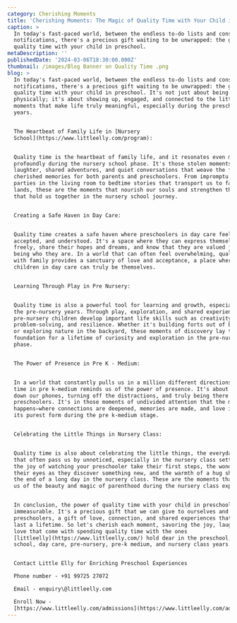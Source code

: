 ```yaml
---
category: Cherishing Moments
title: 'Cherishing Moments: The Magic of Quality Time with Your Child in Preschool'
caption: >
  In today's fast-paced world, between the endless to-do lists and constant
  notifications, there's a precious gift waiting to be unwrapped: the gift of
  quality time with your child in preschool. 
metaDescription: ''
publishedDate: '2024-03-06T18:30:00.000Z'
thumbnail: /images/Blog Banner on Quality Time .png
blog: >
  In today's fast-paced world, between the endless to-do lists and constant
  notifications, there's a precious gift waiting to be unwrapped: the gift of
  quality time with your child in preschool. It's not just about being there
  physically; it's about showing up, engaged, and connected to the little
  moments that make life truly meaningful, especially during the preschool
  years.


  The Heartbeat of Family Life in [Nursery
  School](https://www.littleelly.com/program):


  Quality time is the heartbeat of family life, and it resonates even more
  profoundly during the nursery school phase. It's those stolen moments of
  laughter, shared adventures, and quiet conversations that weave the fabric of
  cherished memories for both parents and preschoolers. From impromptu dance
  parties in the living room to bedtime stories that transport us to faraway
  lands, these are the moments that nourish our souls and strengthen the bonds
  that hold us together in the nursery school journey.


  Creating a Safe Haven in Day Care:


  Quality time creates a safe haven where preschoolers in day care feel loved,
  accepted, and understood. It's a space where they can express themselves
  freely, share their hopes and dreams, and know that they are valued just for
  being who they are. In a world that can often feel overwhelming, quality time
  with family provides a sanctuary of love and acceptance, a place where
  children in day care can truly be themselves.


  Learning Through Play in Pre Nursery:


  Quality time is also a powerful tool for learning and growth, especially in
  the pre-nursery years. Through play, exploration, and shared experiences,
  pre-nursery children develop important life skills such as creativity,
  problem-solving, and resilience. Whether it's building forts out of blankets
  or exploring nature in the backyard, these moments of discovery lay the
  foundation for a lifetime of curiosity and exploration in the pre-nursery
  phase.


  The Power of Presence in Pre K - Medium:


  In a world that constantly pulls us in a million different directions, quality
  time in pre k-medium reminds us of the power of presence. It's about putting
  down our phones, turning off the distractions, and truly being there for our
  preschoolers. It's in those moments of undivided attention that the magic
  happens—where connections are deepened, memories are made, and love is felt in
  its purest form during the pre k-medium stage.


  Celebrating the Little Things in Nursery Class:


  Quality time is also about celebrating the little things, the everyday moments
  that often pass us by unnoticed, especially in the nursery class setting. It's
  the joy of watching your preschooler take their first steps, the wonder in
  their eyes as they discover something new, and the warmth of a hug shared at
  the end of a long day in the nursery class. These are the moments that remind
  us of the beauty and magic of parenthood during the nursery class experience.


  In conclusion, the power of quality time with your child in preschool is
  immeasurable. It's a precious gift that we can give to ourselves and to our
  preschoolers, a gift of love, connection, and shared experiences that will
  last a lifetime. So let's cherish each moment, savoring the joy, laughter, and
  love that come with spending quality time with the ones
  [littleelly](https://www.littleelly.com/) hold dear in the preschool, nursery
  school, day care, pre-nursery, pre-k medium, and nursery class years.


  Contact Little Elly for Enriching Preschool Experiences

  Phone number - +91 99725 27072

  Email - enquiry\@littleelly.com

  Enroll Now -
  [https://www.littleelly.com/admissions](https://www.littleelly.com/admissions)
---
```



